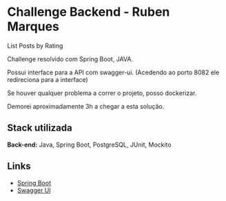 # Challenge Backend - Ruben Marques

List Posts by Rating

Challenge resolvido com Spring Boot, JAVA.

Possui interface para a API com swagger-ui. (Acedendo ao porto 8082 ele redireciona para a interface)

Se houver qualquer problema a correr o projeto, posso dockerizar.

Demorei aproximadamente 3h a chegar a esta solução.


## Stack utilizada

**Back-end:** Java, Spring Boot, PostgreSQL, JUnit, Mockito


## Links

- [Spring Boot](https://spring.io/)
- [Swagger UI](https://swagger.io/)

